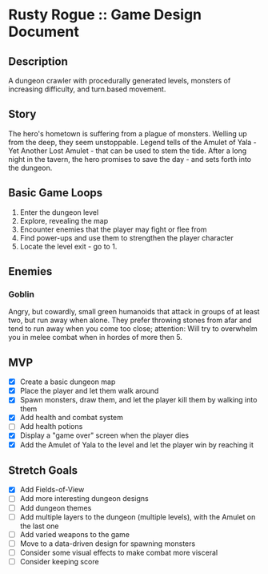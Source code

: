 # Rusty Rogue :: Game Design Document

## Description
A dungeon crawler with procedurally generated levels, monsters of increasing difficulty, and turn.based movement.

## Story
The hero's hometown is suffering from a plague of monsters. Welling up from the deep, they seem unstoppable. Legend tells of the Amulet of Yala - Yet Another Lost Amulet - that can be used to stem the tide. After a long night in the tavern, the hero promises to save the day - and sets forth into the dungeon.

## Basic Game Loops
1. Enter the dungeon level
2. Explore, revealing the map
3. Encounter enemies that the player may fight or flee from
4. Find power-ups and use them to strengthen the player character
5. Locate the level exit - go to 1.

## Enemies

### Goblin
Angry, but cowardly, small green humanoids that attack in groups of at least two, but run away when alone. They prefer throwing stones from afar and tend to run away when you come too close; attention: Will try to overwhelm you in melee combat when in hordes of more then 5.

## MVP
- [x] Create a basic dungeon map
- [x] Place the player and let them walk around
- [x] Spawn monsters, draw them, and let the player kill them by walking into them
- [x] Add health and combat system
- [ ] Add health potions
- [x] Display a "game over" screen when the player dies
- [x] Add the Amulet of Yala to the level and let the player win by reaching it

## Stretch Goals
- [x] Add Fields-of-View
- [ ] Add more interesting dungeon designs
- [ ] Add dungeon themes
- [ ] Add multiple layers to the dungeon (multiple levels), with the Amulet on the last one
- [ ] Add varied weapons to the game
- [ ] Move to a data-driven design for spawning monsters
- [ ] Consider some visual effects to make combat more visceral
- [ ] Consider keeping score
